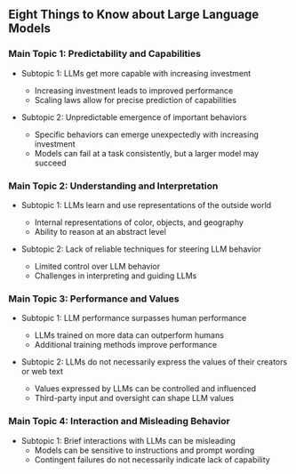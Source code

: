 ## Eight Things to Know about Large Language Models

### Main Topic 1: Predictability and Capabilities

- Subtopic 1: LLMs get more capable with increasing investment
    - Increasing investment leads to improved performance
    - Scaling laws allow for precise prediction of capabilities
    
- Subtopic 2: Unpredictable emergence of important behaviors
    - Specific behaviors can emerge unexpectedly with increasing investment
    - Models can fail at a task consistently, but a larger model may succeed
    
### Main Topic 2: Understanding and Interpretation

- Subtopic 1: LLMs learn and use representations of the outside world
    - Internal representations of color, objects, and geography
    - Ability to reason at an abstract level
    
- Subtopic 2: Lack of reliable techniques for steering LLM behavior
    - Limited control over LLM behavior
    - Challenges in interpreting and guiding LLMs
    
### Main Topic 3: Performance and Values

- Subtopic 1: LLM performance surpasses human performance
    - LLMs trained on more data can outperform humans
    - Additional training methods improve performance
    
- Subtopic 2: LLMs do not necessarily express the values of their creators or web text
    - Values expressed by LLMs can be controlled and influenced
    - Third-party input and oversight can shape LLM values
    
### Main Topic 4: Interaction and Misleading Behavior

- Subtopic 1: Brief interactions with LLMs can be misleading
    - Models can be sensitive to instructions and prompt wording
    - Contingent failures do not necessarily indicate lack of capability